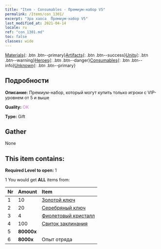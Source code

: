 ```yaml
---
title: "Item - Consumables - Премиум-набор V5"
permalink: /Items/con_1301/
excerpt: "Эра хаоса  Премиум-набор V5"
last_modified_at: 2021-04-14
locale: ru
ref: "con_1301.md"
toc: false
classes: wide
---
```

 [Materials](/ru/Items/){: .btn .btn--primary}[Artifacts](/ru/Items/Artifacts/){: .btn .btn--success}[Units](/ru/Items/Units/){: .btn .btn--warning}[Heroes](/ru/Items/Heroes/){: .btn .btn--danger}[Consumables](/ru/Items/Consumables/){: .btn .btn--info}[Unknown](/ru/Items/Unknown/){: .btn .btn--primary}

## Подробности
 **Описание:** Премиум-набор, который могут купить только игроки с VIP-уровнем от 5 и выше

 **Quality:** <span style="color: #DA70D6">OK</span>

 **Type:** Gift

## Gather

  None

## This item contains:

 **Required Level to open:** 1

 1 You would get **ALL** items  from:

  | Nr | Amount |     Item    |
  |:---|:-------|:------------|
  | 1 | 10 | [Золотой ключ](/ru/Items/con_783/) | 
  | 2 | 20 | [Серебряный ключ](/ru/Items/con_693/) | 
  | 3 | 4 | [Фиолетовый кристалл](/ru/Items/con_720/) | 
  | 4 | 100 | [Свиток заклинания](/ru/Items/con_694/) | 
  | 5 |  **80000x** | <i class="fas fa-coins"/> |  | 
  | 6 |  **8000x** | Опыт отряда |  | 
